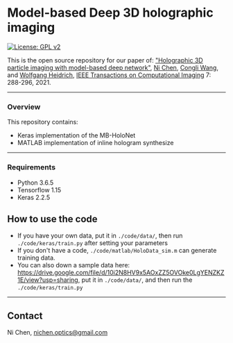 # Model-based Deep 3D holographic imaging

[![License: GPL v2](https://img.shields.io/badge/License-GPL_v2-blue.svg)](https://www.gnu.org/licenses/old-licenses/gpl-2.0.en.html)

This is the open source repository for our paper of: ["Holographic 3D particle imaging with model-based deep network"](https://ieeexplore.ieee.org/document/9369862), [Ni Chen](https://ni-chen.github.io/), [Congli Wang](https://congliwang.github.io/), and [Wolfgang Heidrich](https://vccimaging.org/People/heidriw/), [IEEE Transactions on Computational Imaging](https://ieeexplore.ieee.org/xpl/RecentIssue.jsp?punumber=6745852) 7: 288-296, 2021.


--------------------------------------------

### Overview

This repository contains:

- Keras implementation of the MB-HoloNet
- MATLAB implementation of inline hologram synthesize



----------------------------------

### Requirements

 - Python 3.6.5 
 - Tensorflow 1.15 
 - Keras 2.2.5 




## How to use the code

- If you have your own data, put it in `./code/data/`, then run `./code/keras/train.py` after setting your parameters
- If you don't have a code, `./code/matlab/HoloData_sim.m` can generate training data.
- You can also down a sample data here: https://drive.google.com/file/d/10i2N8HV9x5AOxZZ5OVOke0LgYENZKZ1E/view?usp=sharing, put it in  `./code/data/`, and then run the `./code/keras/train.py`



-------------------------------------

## Contact

Ni Chen, nichen.optics@gmail.com


